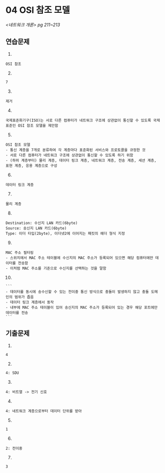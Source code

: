 # 04 OSI 참조 모델

*<네트워크 개론> pg 211~213*



## 연습문제

1. 

   ```
   OSI 참조
   ```

2. 

   ```
   7
   ```

3. 

   ```
   제거
   ```

4. 

   ```
   국제표준화기구(ISO)는 서로 다른 컴퓨터가 네트워크 구조에 상관없이 통신할 수 있도록 국제 표준인 OSI 참조 모델을 제안함
   ```

5. 

   ```
   OSI 참조 모델
   - 통신 계층을 7개로 분류하여 각 계층마다 표준화된 서비스와 프로토콜을 규정한 것
   - 서로 다른 컴퓨터가 네트워크 구조에 상관없이 통신할 수 있도록 하기 위함
   - (하위 계층부터) 물리 계층, 데이터 링크 계층, 네트워크 계층, 전송 계층, 세션 계층, 표현 계층, 응용 계층으로 구성
   ```

6. 

   ```
   데이터 링크 계층
   ```

7. 

   ```
   물리 계층
   ```

8. 

   ```
   Destination: 수신지 LAN 카드(6byte)
   Source: 송신지 LAN 카드(6byte)
   Type: 이더 타입(2byte), 이더넷2에 이어지는 패킷의 헤더 형식 지정
   ```

9. 

   ```
   MAC 주소 필터링
   - 스위치에서 MAC 주소 테이블에 수신지의 MAC 주소가 등록되어 있으면 해당 컴퓨터에만 데이터를 전송함
   - 이처럼 MAC 주소를 기준으로 수신지를 선택하는 것을 말함
   ```

10. 

    ```
    - 데이터를 동시에 송수신할 수 있는 전이중 통신 방식으로 충돌이 발생하지 않고 충돌 도메인의 범위가 좁음
    - 데이터 링크 계층에서 동작
    - 내부에 MAC 주소 테이블이 있어 송신지의 MAC 주소가 등록되어 있는 경우 해당 포트에만 데이터를 전송
    ```



## 기출문제

1. 

   ```
   4
   ```

2. 

   ```
   4: SDU
   ```

3. 

   ```
   4: 비트열 -> 전기 신호
   ```

4. 

   ```
   4: 네트워크 계층으로부터 데이터 단위를 받아
   ```

5. 

   ```
   1
   ```

6. 

   ```
   2: 전이중
   ```

7. 

   ```
   3
   ```
